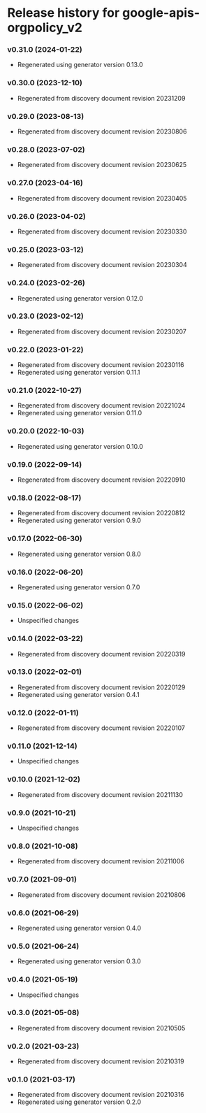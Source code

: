 # Release history for google-apis-orgpolicy_v2

### v0.31.0 (2024-01-22)

* Regenerated using generator version 0.13.0

### v0.30.0 (2023-12-10)

* Regenerated from discovery document revision 20231209

### v0.29.0 (2023-08-13)

* Regenerated from discovery document revision 20230806

### v0.28.0 (2023-07-02)

* Regenerated from discovery document revision 20230625

### v0.27.0 (2023-04-16)

* Regenerated from discovery document revision 20230405

### v0.26.0 (2023-04-02)

* Regenerated from discovery document revision 20230330

### v0.25.0 (2023-03-12)

* Regenerated from discovery document revision 20230304

### v0.24.0 (2023-02-26)

* Regenerated using generator version 0.12.0

### v0.23.0 (2023-02-12)

* Regenerated from discovery document revision 20230207

### v0.22.0 (2023-01-22)

* Regenerated from discovery document revision 20230116
* Regenerated using generator version 0.11.1

### v0.21.0 (2022-10-27)

* Regenerated from discovery document revision 20221024
* Regenerated using generator version 0.11.0

### v0.20.0 (2022-10-03)

* Regenerated using generator version 0.10.0

### v0.19.0 (2022-09-14)

* Regenerated from discovery document revision 20220910

### v0.18.0 (2022-08-17)

* Regenerated from discovery document revision 20220812
* Regenerated using generator version 0.9.0

### v0.17.0 (2022-06-30)

* Regenerated using generator version 0.8.0

### v0.16.0 (2022-06-20)

* Regenerated using generator version 0.7.0

### v0.15.0 (2022-06-02)

* Unspecified changes

### v0.14.0 (2022-03-22)

* Regenerated from discovery document revision 20220319

### v0.13.0 (2022-02-01)

* Regenerated from discovery document revision 20220129
* Regenerated using generator version 0.4.1

### v0.12.0 (2022-01-11)

* Regenerated from discovery document revision 20220107

### v0.11.0 (2021-12-14)

* Unspecified changes

### v0.10.0 (2021-12-02)

* Regenerated from discovery document revision 20211130

### v0.9.0 (2021-10-21)

* Unspecified changes

### v0.8.0 (2021-10-08)

* Regenerated from discovery document revision 20211006

### v0.7.0 (2021-09-01)

* Regenerated from discovery document revision 20210806

### v0.6.0 (2021-06-29)

* Regenerated using generator version 0.4.0

### v0.5.0 (2021-06-24)

* Regenerated using generator version 0.3.0

### v0.4.0 (2021-05-19)

* Unspecified changes

### v0.3.0 (2021-05-08)

* Regenerated from discovery document revision 20210505

### v0.2.0 (2021-03-23)

* Regenerated from discovery document revision 20210319

### v0.1.0 (2021-03-17)

* Regenerated from discovery document revision 20210316
* Regenerated using generator version 0.2.0

